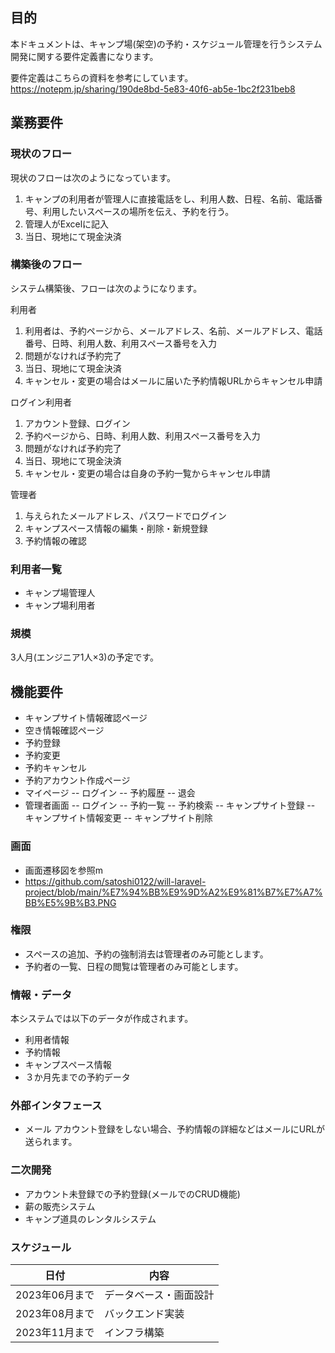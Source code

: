 ## 目的

本ドキュメントは、キャンプ場(架空)の予約・スケジュール管理を行うシステム開発に関する要件定義書になります。

要件定義はこちらの資料を参考にしています。  
https://notepm.jp/sharing/190de8bd-5e83-40f6-ab5e-1bc2f231beb8


## 業務要件

### 現状のフロー

現状のフローは次のようになっています。

1. キャンプの利用者が管理人に直接電話をし、利用人数、日程、名前、電話番号、利用したいスペースの場所を伝え、予約を行う。
1. 管理人がExcelに記入
1. 当日、現地にて現金決済

### 構築後のフロー

システム構築後、フローは次のようになります。

利用者
1. 利用者は、予約ページから、メールアドレス、名前、メールアドレス、電話番号、日時、利用人数、利用スペース番号を入力
1. 問題がなければ予約完了
1. 当日、現地にて現金決済
1. キャンセル・変更の場合はメールに届いた予約情報URLからキャンセル申請

ログイン利用者
1. アカウント登録、ログイン
1. 予約ページから、日時、利用人数、利用スペース番号を入力
1. 問題がなければ予約完了
1. 当日、現地にて現金決済
1. キャンセル・変更の場合は自身の予約一覧からキャンセル申請

管理者
1. 与えられたメールアドレス、パスワードでログイン
1. キャンプスペース情報の編集・削除・新規登録
1. 予約情報の確認

### 利用者一覧

- キャンプ場管理人
- キャンプ場利用者

### 規模

3人月(エンジニア1人×3)の予定です。

## 機能要件
- キャンプサイト情報確認ページ
- 空き情報確認ページ
- 予約登録
- 予約変更
- 予約キャンセル
- 予約アカウント作成ページ
- マイページ
-- ログイン
-- 予約履歴
-- 退会
- 管理者画面
-- ログイン
-- 予約一覧
-- 予約検索
-- キャンプサイト登録
-- キャンプサイト情報変更
-- キャンプサイト削除


### 画面


- 画面遷移図を参照m
- https://github.com/satoshi0122/will-laravel-project/blob/main/%E7%94%BB%E9%9D%A2%E9%81%B7%E7%A7%BB%E5%9B%B3.PNG


### 権限

- スペースの追加、予約の強制消去は管理者のみ可能とします。
- 予約者の一覧、日程の閲覧は管理者のみ可能とします。
  

### 情報・データ

本システムでは以下のデータが作成されます。

- 利用者情報
- 予約情報
- キャンプスペース情報
- ３か月先までの予約データ

### 外部インタフェース

- メール
アカウント登録をしない場合、予約情報の詳細などはメールにURLが送られます。

### 二次開発
- アカウント未登録での予約登録(メールでのCRUD機能)
- 薪の販売システム
- キャンプ道具のレンタルシステム

### スケジュール

| 日付 | 内容 |
|--------|--------|
| 2023年06月まで | データベース・画面設計 |
| 2023年08月まで | バックエンド実装 |
| 2023年11月まで | インフラ構築 |

